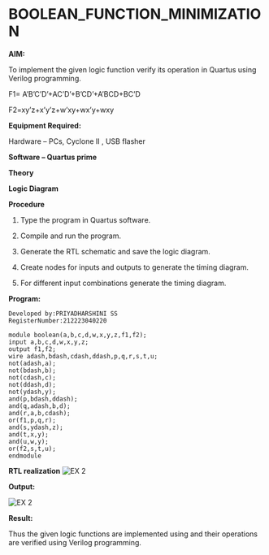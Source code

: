 # BOOLEAN_FUNCTION_MINIMIZATION

**AIM:**

To implement the given logic function verify its operation in Quartus using Verilog programming.

F1= A’B’C’D’+AC’D’+B’CD’+A’BCD+BC’D 

F2=xy’z+x’y’z+w’xy+wx’y+wxy

**Equipment Required:**

Hardware – PCs, Cyclone II , USB flasher

**Software – Quartus prime**

**Theory**

**Logic Diagram**

**Procedure**

1.	Type the program in Quartus software.

2.	Compile and run the program.

3.	Generate the RTL schematic and save the logic diagram.

4.	Create nodes for inputs and outputs to generate the timing diagram.

5.	For different input combinations generate the timing diagram.


**Program:**
```
Developed by:PRIYADHARSHINI SS
RegisterNumber:212223040220

module boolean(a,b,c,d,w,x,y,z,f1,f2);
input a,b,c,d,w,x,y,z;
output f1,f2;
wire adash,bdash,cdash,ddash,p,q,r,s,t,u;
not(adash,a);
not(bdash,b);
not(cdash,c);
not(ddash,d);
not(ydash,y);
and(p,bdash,ddash);
and(q,adash,b,d);
and(r,a,b,cdash);
or(f1,p,q,r);
and(s,ydash,z);
and(t,x,y);
and(u,w,y);
or(f2,s,t,u);
endmodule
```
**RTL realization**
![EX 2](https://github.com/SSPriyadharshini/BOOLEAN_FUNCTION_MINIMIZATION/assets/144870443/a15290a0-8899-4ab3-bf7e-a64d6071ce22)

**Output:**

![EX 2](https://github.com/SSPriyadharshini/BOOLEAN_FUNCTION_MINIMIZATION/assets/144870443/f22bcdcb-aaee-45a5-840f-3fe3a73038ed)

**Result:**

Thus the given logic functions are implemented using and their operations are verified using Verilog programming.

